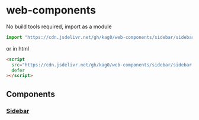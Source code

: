 # web-components

No build tools required, import as a module

```javascript
import "https://cdn.jsdelivr.net/gh/kag0/web-components/sidebar/sidebar.js"
```

or in html 

```html
<script 
  src="https://cdn.jsdelivr.net/gh/kag0/web-components/sidebar/sidebar.js" 
  defer
></script>
```

## Components

### [Sidebar](sidebar)